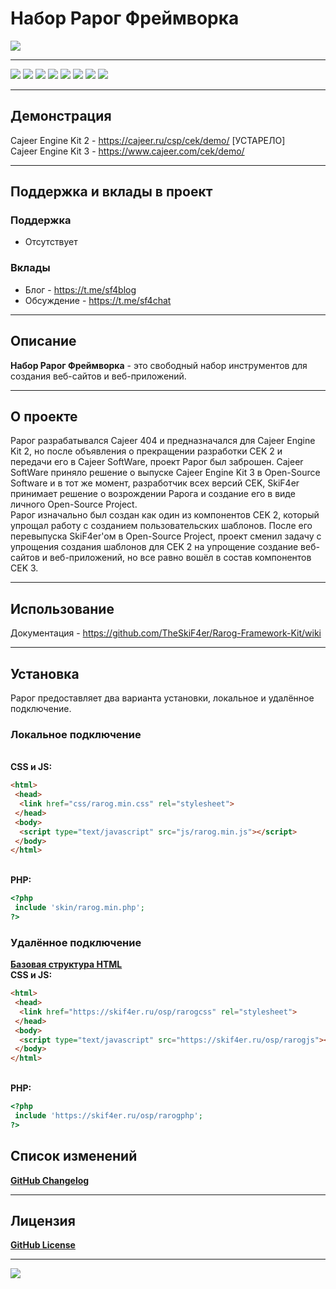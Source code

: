 # Набор Рарог Фреймворка
![](https://i.ibb.co/gDQZchj/sizzling-red-designify.png)
____
![](https://img.shields.io/badge/downloads-0-green)
![](https://img.shields.io/badge/made%20by-skif4er-blue)
![](https://img.shields.io/badge/software-open--source-yellowgreen)
![](https://img.shields.io/github/issues/TheSkiF4er/Rarog-Framework-Kit)
![](https://img.shields.io/github/forks/TheSkiF4er/Rarog-Framework-Kit)
![](https://img.shields.io/github/stars/TheSkiF4er/Rarog-Framework-Kit)
![](https://img.shields.io/badge/donations-0₿-red)
![](https://img.shields.io/badge/license-cc%20by--sa%204.0-brightgreen)
____
## Демонстрация
Cajeer Engine Kit 2 - https://cajeer.ru/csp/cek/demo/ [УСТАРЕЛО]
<br>Cajeer Engine Kit 3 - https://www.cajeer.com/cek/demo/
____
## Поддержка и вклады в проект
### Поддержка
* Отсутствует
### Вклады
* Блог - https://t.me/sf4blog
* Обсуждение - https://t.me/sf4chat
____
## Описание
**Набор Рарог Фреймворка** - это свободный набор инструментов для создания веб-сайтов и веб-приложений.
____
## О проекте
Рарог разрабатывался Cajeer 404 и предназначался для Cajeer Engine Kit 2, но после объявления о прекращении разработки CEK 2 и передачи его в Cajeer SoftWare, проект Рарог был заброшен. Cajeer SoftWare приняло решение о выпуске Cajeer Engine Kit 3 в Open-Source Software и в тот же момент, разработчик всех версий CEK, SkiF4er принимает решение о возрождении Рарога и создание его в виде личного Open-Source Project.
<br>Рарог изначально был создан как один из компонентов CEK 2, который упрощал работу с созданием пользовательских шаблонов. После его перевыпуска SkiF4er'ом в Open-Source Project, проект сменил задачу с упрощения создания шаблонов для CEK 2 на упрощение создание веб-сайтов и веб-приложений, но все равно вошёл в состав компонентов CEK 3.
____
## Использование
Документация - https://github.com/TheSkiF4er/Rarog-Framework-Kit/wiki
____
## Установка
Рарог предоставляет два варианта установки, локальное и удалённое подключение.
### Локальное подключение
<br>**CSS и JS:**
```html
<html>
 <head>
  <link href="css/rarog.min.css" rel="stylesheet">
 </head>
 <body>
  <script type="text/javascript" src="js/rarog.min.js"></script>
 </body>
</html>
```
<br>**PHP:**
```php
<?php
 include 'skin/rarog.min.php';
?>
```
### Удалённое подключение
**[Базовая структура HTML](https://github.com/TheSkiF4er/Rarog-Framework-Kit/blob/main/rarog.html)**
<br>**CSS и JS:**
```html
<html>
 <head>
  <link href="https://skif4er.ru/osp/rarogcss" rel="stylesheet">
 </head>
 <body>
  <script type="text/javascript" src="https://skif4er.ru/osp/rarogjs"></script>
 </body>
</html>
```
<br>**PHP:**
```php
<?php
 include 'https://skif4er.ru/osp/rarogphp';
?>
```
## Список изменений
**[GitHub Changelog](https://github.com/TheSkiF4er/Rarog-Framework-Kit/blob/main/CHANGELOG.md)**
____
## Лицензия
**[GitHub License](https://github.com/TheSkiF4er/Rarog-Framework-Kit/blob/main/LICENSE.md)**
____
![](https://github-readme-stats.vercel.app/api?username=theskif4er)
